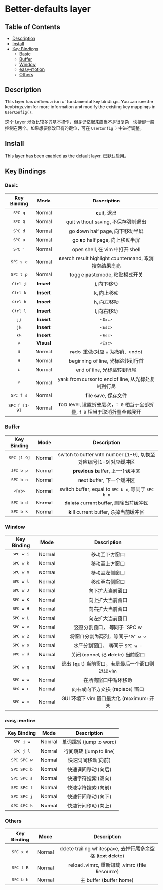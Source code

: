 # Better-defaults layer

## Table of Contents

<!-- vim-markdown-toc GFM -->
* [Description](#description)
* [Install](#install)
* [Key Bindings](#key-bindings)
    * [Basic](#basic)
    * [Buffer](#buffer)
    * [Window](#window)
    * [easy-motion](#easy-motion)
    * [Others](#others)

<!-- vim-markdown-toc -->

## Description

This layer has defined a ton of fundamental key bindings. You can see the keybings.vim for more information and modify the existing key mappings in `UserConfig()`.

这个 Layer 涉及比较多的基本操作，但是记忆起来应当不是很复杂，快捷键一般控制在两个。如果想要修改已有的键位，可在 `UserConfig()` 中进行调整。

## Install

This layer has been enabled as the default layer. 已默认启用。

## Key Bindings

### Basic

Key Binding            | Mode       | Description
:---:                  | :---:      | :---:
<kbd>SPC q</kbd>       | Normal     | **q**uit, 退出
<kbd>SPC Q</kbd>       | Normal     | quit without saving, 不保存强制退出
<kbd>SPC d</kbd>       | Normal     | go **d**own half page, 向下移动半屏
<kbd>SPC u</kbd>       | Normal     | go **u**p half page, 向上移动半屏
<kbd>SPC '</kbd>       | Normal     | open shell, 在 vim 中打开 shell
<kbd>SPC s c</kbd>     | Normal     | **s**earch result highlight *c*ountermand, 取消搜索结果高亮
<kbd>SPC t p</kbd>     | Normal     | **t**oggle **p**astemode, 粘贴模式开关
<kbd>Ctrl j</kbd>      | **Insert** | j, 向下移动
<kbd>Ctrl k</kbd>      | **Insert** | k, 向上移动
<kbd>Ctrl h</kbd>      | **Insert** | h, 向左移动
<kbd>Ctrl l</kbd>      | **Insert** | l, 向右移动
<kbd>jj</kbd>          | **Insert** | <kbd>\<Esc></kbd>
<kbd>jk</kbd>          | **Insert** | <kbd>\<Esc></kbd>
<kbd>kk</kbd>          | **Insert** | <kbd>\<Esc></kbd>
<kbd>v</kbd>           | **Visual** | <kbd>\<Esc></kbd>
<kbd>U</kbd>           | Normal     | redo, 重做(对应 <kbd>u</kbd> 为撤销，undo)
<kbd>H</kbd>           | Normal     | beginning of line, 光标跳转到行首
<kbd>L</kbd>           | Normal     | end of line, 光标跳转到行尾
<kbd>Y</kbd>           | Normal     | yank from cursor to end of line, 从光标处复制到行尾
<kbd>SPC f s</kbd>     | Normal     | **f**ile **s**ave, 保存文件
<kbd>SPC f [1-9]</kbd> | Normal     | **f**old level, 设置折叠层次，`f 0` 相当于全部折叠, `f 9` 相当于取消折叠全部展开

### Buffer

Key Binding          | Mode   | Description
:---:                | :---:  | :---:
<kbd>SPC [1-9]</kbd> | Normal | switch to buffer with number [1-9], 切换至对应编号[1-9]对应缓冲区
<kbd>SPC b p</kbd>   | Normal | **previous** **b**uffer, 上一个缓冲区
<kbd>SPC b n</kbd>   | Normal | **n**ext **b**uffer, 下一个缓冲区
<kbd>\<Tab></kbd>    | Normal | switch buffer, equal to <kbd>SPC b n</kbd>, 等同于 <kbd>SPC b n</kbd>
<kbd>SPC b d</kbd>   | Normal | **d**elete current buffer, 删除当前缓冲区
<kbd>SPC b k</kbd>   | Normal | **k**ill current buffer, 杀掉当前缓冲区

### Window

Key Binding        | Mode   | Description
:---:              | :---:  | :---:
<kbd>SPC w j</kbd> | Normal | 移动至下方窗口
<kbd>SPC w k</kbd> | Normal | 移动至上方窗口
<kbd>SPC w h</kbd> | Normal | 移动至左侧窗口
<kbd>SPC w l</kbd> | Normal | 移动至右侧窗口
<kbd>SPC w J</kbd> | Normal | 向下扩大当前窗口
<kbd>SPC w K</kbd> | Normal | 向上扩大当前窗口
<kbd>SPC w H</kbd> | Normal | 向右扩大当前窗口
<kbd>SPC w L</kbd> | Normal | 向左扩大当前窗口
<kbd>SPC w v</kbd> | Normal | 竖直分割窗口， 等同于 `SPC w |`
<kbd>SPC w 2</kbd> | Normal | 将窗口分割为两列，等同于`SPC w v`
<kbd>SPC w s</kbd> | Normal | 水平分割窗口， 等同于 `SPC w -`
<kbd>SPC w d</kbd> | Normal | 关闭 (cancel, 记 **d**elete) 当前窗口
<kbd>SPC w q</kbd> | Normal | 退出 (**q**uit) 当前窗口，若是最后一个窗口则退出vim
<kbd>SPC w w</kbd> | Normal | 在所有窗口中循环移动
<kbd>SPC w r</kbd> | Normal | 向右或向下方交换 (**r**eplace) 窗口
<kbd>SPC w m</kbd> | Normal | GUI 环境下 vim 窗口最大化 (**m**aximum) 开关

### easy-motion

Key Binding          | Mode   | Description
:---:                | :---:  | :---:
<kbd>SPC j w         | Nomral | 单词跳转 (jump to word)
<kbd>SPC j l         | Nomral | 行间跳转 (jump to line)
<kbd>SPC SPC w</kbd> | Normal | 快速词间移动(向前)
<kbd>SPC SPC b</kbd> | Normal | 快速词间移动 (向后)
<kbd>SPC SPC s</kbd> | Normal | 快速字符搜索 (双向)
<kbd>SPC SPC f</kbd> | Normal | 快速字符搜索 (向前)
<kbd>SPC SPC j</kbd> | Normal | 快速行间移动 (向下)
<kbd>SPC SPC k</kbd> | Normal | 快速行间移动 (向上)

### Others

Key Binding          | Mode   | Description
:---:                | :---:  | :---:
<kbd>SPC x d</kbd>   | Normal | delete trailing whitespace, 去掉行尾多余空格 (te**x**t **d**elete)
<kbd>SPC f R</kbd>   | Normal | reload .vimrc, 重新加载 .vimrc (**f**ile **R**esource)
<kbd>SPC b h</kbd>   | Normal | 主 buffer (**b**uffer **h**ome)
